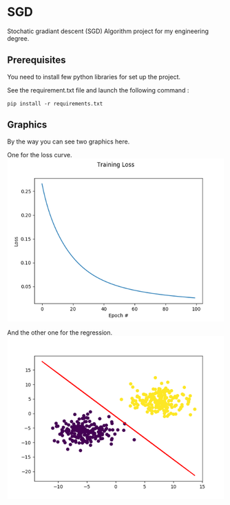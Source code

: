 # SGD

Stochatic gradiant descent (SGD) Algorithm project for my engineering degree. 


## Prerequisites

You need to install few python libraries for set up the project.  

See the requirement.txt file and launch the following command : 

```
pip install -r requirements.txt
```

## Graphics 

By the way you can see two graphics here. 

One for the loss curve.  
![Loss](loss.png)

And the other one for the regression.
![Result](result.png)


